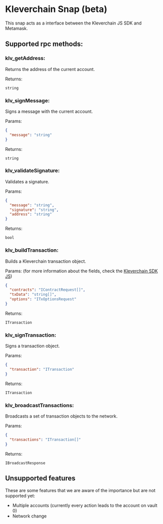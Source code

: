 # Kleverchain Snap (beta)

This snap acts as a interface between the Kleverchain JS SDK and Metamask.

## Supported rpc methods:

### klv_getAddress:

Returns the address of the current account.

Returns:

```
string
```

### klv_signMessage:

Signs a message with the current account.

Params:

```json
{
  "message": "string"
}
```

Returns:

```
string
```

### klv_validateSignature:

Validates a signature.

Params:

```json
{
  "message": "string",
  "signature": "string",
  "address": "string"
}
```

Returns:

```
bool
```

### klv_buildTransaction:

Builds a Kleverchain transaction object.

Params: (for more information about the fields, check the [Kleverchain SDK JS](https://github.com/klever-io/kleverchain-js))

```json
{
  "contracts": "IContractRequest[]",
  "txData": "string[]",
  "options": "ITxOptionsRequest"
}
```

Returns:

```
ITransaction
```

### klv_signTransaction:

Signs a transaction object.

Params:

```json
{
  "transaction": "ITransaction"
}
```

Returns:

```
ITransaction
```

### klv_broadcastTransactions:

Broadcasts a set of transaction objects to the network.

Params:

```json
{
  "transactions": "ITransaction[]"
}
```

Returns:

```
IBroadcastResponse
```

## Unsupported features

These are some features that we are aware of the importance but are not supported yet:

- Multiple accounts (currently every action leads to the account on vault 0)
- Network change
